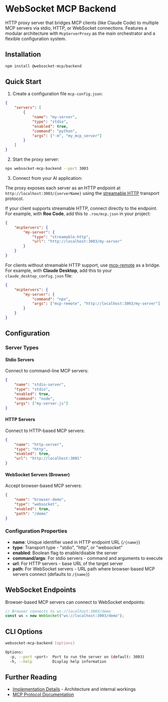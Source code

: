 # WebSocket MCP Backend

HTTP proxy server that bridges MCP clients (like Claude Code) to multiple MCP servers via stdio, HTTP, or WebSocket connections. Features a modular architecture with `McpServerProxy` as the main orchestrator and a flexible configuration system.

## Installation

```bash
npm install @websocket-mcp/backend
```

## Quick Start

1. Create a configuration file `mcp-config.json`:

```json
{
    "servers": [
        {
            "name": "my-server",
            "type": "stdio",
            "enabled": true,
            "command": "python",
            "args": ["-m", "my_mcp_server"]
        }
    ]
}
```

2. Start the proxy server:

```bash
npx websocket-mcp-backend --port 3003
```

3. Connect from your AI application:

The proxy exposes each server as an HTTP endpoint at `http://localhost:3003/{serverName}` using the [streamable HTTP](https://modelcontextprotocol.io/specification/2025-06-18/basic/transports#streamable-http) transport protocol.

If your client supports streamable HTTP, connect directly to the endpoint. For example, with **Roo Code**, add this to `.roo/mcp.json` in your project:

```json
{
    "mcpServers": {
        "my-server": {
            "type": "streamable-http",
            "url": "http://localhost:3003/my-server"
        }
    }
}
```

For clients without streamable HTTP support, use [mcp-remote](https://www.npmjs.com/package/mcp-remote) as a bridge. For example, with **Claude Desktop**, add this to your `claude_desktop_config.json` file:

```json
{
    "mcpServers": {
        "my-server": {
            "command": "npx",
            "args": ["mcp-remote", "http://localhost:3003/my-server"]
        }
    }
}
```

## Configuration

### Server Types

#### Stdio Servers

Connect to command-line MCP servers:

```json
{
    "name": "stdio-server",
    "type": "stdio",
    "enabled": true,
    "command": "node",
    "args": ["my-server.js"]
}
```

#### HTTP Servers

Connect to HTTP-based MCP servers:

```json
{
    "name": "http-server",
    "type": "http",
    "enabled": true,
    "url": "http://localhost:3001"
}
```

#### WebSocket Servers (Browser)

Accept browser-based MCP servers:

```json
{
    "name": "browser-demo",
    "type": "websocket",
    "enabled": true,
    "path": "/demo"
}
```

### Configuration Properties

- **name**: Unique identifier used in HTTP endpoint URL (`/{name}`)
- **type**: Transport type - "stdio", "http", or "websocket"
- **enabled**: Boolean flag to enable/disable the server
- **command/args**: For stdio servers - command and arguments to execute
- **url**: For HTTP servers - base URL of the target server
- **path**: For WebSocket servers - URL path where browser-based MCP servers connect (defaults to `/{name}`)

## WebSocket Endpoints

Browser-based MCP servers can connect to WebSocket endpoints:

```javascript
// Browser connects to ws://localhost:3003/demo
const ws = new WebSocket("ws://localhost:3003/demo");
```

## CLI Options

```bash
websocket-mcp-backend [options]

Options:
  -p, --port <port>  Port to run the server on (default: 3003)
  -h, --help         Display help information
```

## Further Reading

- [Implementation Details](./IMPLEMENTATION.md) - Architecture and internal workings
- [MCP Protocol Documentation](https://modelcontextprotocol.io/docs/getting-started/intro)
